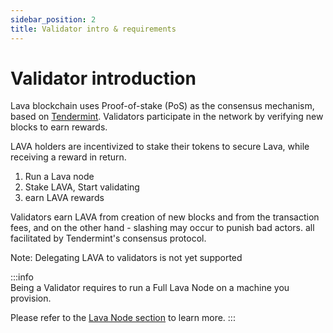 ```yaml
---
sidebar_position: 2
title: Validator intro & requirements
---
```

# Validator introduction
Lava blockchain uses Proof-of-stake (PoS) as the consensus mechanism, based on [Tendermint](https://tendermint.com/). Validators participate in the network by verifying new blocks to earn rewards.

LAVA holders are incentivized to stake their tokens to secure Lava, while receiving a reward in return. 

1. Run a Lava node
2. Stake LAVA, Start validating
3. earn LAVA rewards 

Validators earn LAVA from creation of new blocks and from the transaction fees, and on the other hand - slashing may occur to punish bad actors. 
all facilitated by Tendermint's consensus protocol. 

Note: Delegating LAVA to validators is not yet supported

:::info  
Being a Validator requires to run a Full Lava Node on a machine you provision.

Please refer to the [Lava Node section](./lava-node-intro.md) to learn more.
:::